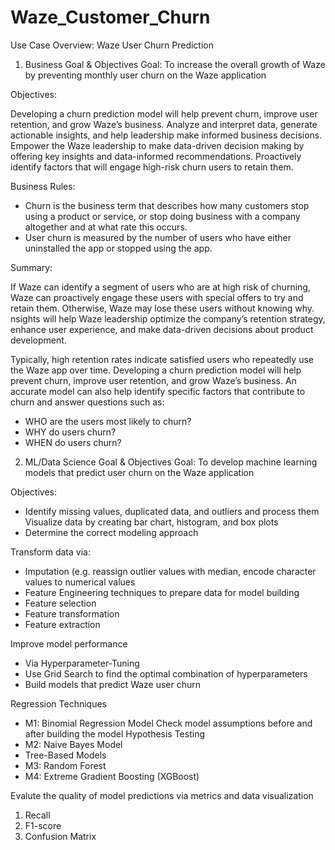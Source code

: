 # Waze_Customer_Churn

Use Case Overview: Waze User Churn Prediction
1. Business Goal & Objectives
Goal: To increase the overall growth of Waze by preventing monthly user churn on the Waze application

Objectives:

Developing a churn prediction model will help prevent churn, improve user retention, and grow Waze’s business.
Analyze and interpret data, generate actionable insights, and help leadership make informed business decisions.
Empower the Waze leadership to make data-driven decision making by offering key insights and data-informed recommendations.
Proactively identify factors that will engage high-risk churn users to retain them.

Business Rules:

- Churn is the business term that describes how many customers stop using a product or service, or stop doing business with a company altogether and at what rate this occurs.
- User churn is measured by the number of users who have either uninstalled the app or stopped using the app.

Summary:

If Waze can identify a segment of users who are at high risk of churning, Waze can proactively engage these users with special offers to try and retain them. Otherwise, Waze may lose these users without knowing why.
 nsights will help Waze leadership optimize the company’s retention strategy, enhance user experience, and make data-driven decisions about product development.

Typically, high retention rates indicate satisfied users who repeatedly use the Waze app over time. Developing a churn prediction model will help prevent churn, improve user retention, and grow Waze’s business. An accurate model can also help identify specific factors that contribute to churn and answer questions such as:

- WHO are the users most likely to churn?
- WHY do users churn?
- WHEN do users churn?

2. ML/Data Science Goal & Objectives
Goal: To develop machine learning models that predict user churn on the Waze application

Objectives:

- Identify missing values, duplicated data, and outliers and process them
Visualize data by creating bar chart, histogram, and box plots
- Determine the correct modeling approach

Transform data via:
- Imputation (e.g. reassign outlier values with median, encode character values to numerical values
- Feature Engineering techniques to prepare data for model building
- Feature selection
- Feature transformation
- Feature extraction

Improve model performance

- Via Hyperparameter-Tuning
- Use Grid Search to find the optimal combination of hyperparameters
- Build models that predict Waze user churn

Regression Techniques

- M1: Binomial Regression Model
Check model assumptions before and after building the model
Hypothesis Testing
- M2: Naive Bayes Model
- Tree-Based Models
- M3: Random Forest
- M4: Extreme Gradient Boosting (XGBoost)

Evalute the quality of model predictions via metrics and data visualization

1. Recall
2. F1-score
3. Confusion Matrix
